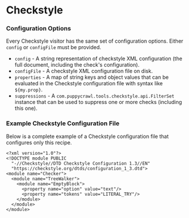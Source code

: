 # Checkstyle

### Configuration Options

Every Checkstyle visitor has the same set of configuration options. Either `config` or `configFile` must be provided.

* `config` - A string representation of checkstyle XML configuration \(the full document, including the check's configuration\).
* `configFile` - A checkstyle XML configuration file on disk.
* `properties` - A map of string keys and object values that can be evaluated in the Checkstyle configuration file with syntax like `${my.prop}`.
* `suppressions` - A `com.puppycrawl.tools.checkstyle.api.FilterSet` instance that can be used to suppress one or more checks \(including this one\).

### Example Checkstyle Configuration File

Below is a complete example of a Checkstyle configuration file that configures only this recipe.

```markup
<?xml version="1.0"?>
<!DOCTYPE module PUBLIC
  "-//Checkstyle//DTD Checkstyle Configuration 1.3//EN"
  "https://checkstyle.org/dtds/configuration_1_3.dtd">
<module name="Checker">
  <module name="TreeWalker">
    <module name="EmptyBlock">
      <property name="option" value="text"/>
      <property name="tokens" value="LITERAL_TRY"/>
    </module>
  </module>
</module> 
```

